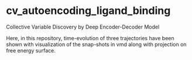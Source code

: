 # cv_autoencoding_ligand_binding
Collective Variable Discovery by Deep Encoder-Decoder Model

Here, in this repository, time-evolution of three trajectories have been shown
with visualization of the snap-shots in vmd along with projection on free energy surface. 
